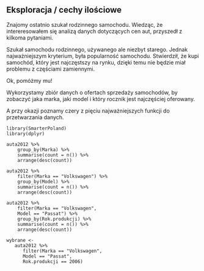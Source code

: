 Eksploracja / cechy ilościowe
-----------------------------

Znajomy ostatnio szukał rodzinnego samochodu.
Wiedząc, że intereresowałem się analizą danych dotyczących cen aut, przyszedł z kilkoma pytaniami.

Szukał samochodu rodzinnego, używanego ale niezbyt starego.
Jednak najważniejszym kryterium, była popularność samochodu.
Stwierdził, że kupi samochód, który jest najczęstszy na rynku, dzięki temu nie będzie miał problemu z częściami zamiennymi.

Ok, pomóżmy mu!

Wykorzystamy zbiór danych o ofertach sprzedaży samochodów, by zobaczyć jaka marka, jaki model i który rocznik jest najczęściej oferowany.

A przy okazji poznamy czery z pięciu najważniejszych funkcji do przetwarzania danych.


```{r, warning=FALSE}
library(SmarterPoland)
library(dplyr)

auta2012 %>%
    group_by(Marka) %>%
    summarise(count = n()) %>%
    arrange(desc(count))

auta2012 %>%
    filter(Marka == "Volkswagen") %>%
    group_by(Model) %>%
    summarise(count = n()) %>%
    arrange(desc(count))

auta2012 %>%
    filter(Marka == "Volkswagen",
    Model == "Passat") %>%
    group_by(Rok.produkcji) %>%
    summarise(count = n()) %>%
    arrange(desc(count))

wybrane <-
   auta2012 %>% 
      filter(Marka == "Volkswagen",
      Model == "Passat",
      Rok.produkcji == 2006)

```



